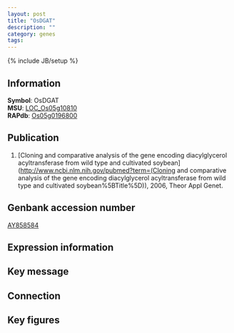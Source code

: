 ```yaml
---
layout: post
title: "OsDGAT"
description: ""
category: genes
tags: 
---
```

{% include JB/setup %}

## Information
__Symbol__: OsDGAT  
__MSU__: [LOC_Os05g10810](http://rice.plantbiology.msu.edu/cgi-bin/ORF_infopage.cgi?orf=LOC_Os05g10810)  
__RAPdb__: [Os05g0196800](http://rapdb.dna.affrc.go.jp/viewer/gbrowse_details/irgsp1?name=Os05g0196800)  

## Publication
1. [Cloning and comparative analysis of the gene encoding diacylglycerol acyltransferase from wild type and cultivated soybean](http://www.ncbi.nlm.nih.gov/pubmed?term=(Cloning and comparative analysis of the gene encoding diacylglycerol acyltransferase from wild type and cultivated soybean%5BTitle%5D)), 2006, Theor Appl Genet.

## Genbank accession number
[AY858584](http://www.ncbi.nlm.nih.gov/nuccore/AY858584)

## Expression information

## Key message

## Connection

## Key figures


